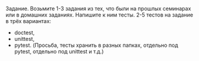 Задание. Возьмите 1-3 задания из тех, что были на прошлых семинарах или в домашних заданиях. Напишите к ним тесты. 2-5 тестов на задание в трёх вариантах:
- doctest,
- unittest,
- pytest.
(Просьба, тесты хранить в разных папках, отдельно под pytest, отдельно под unittest и т.д.)
